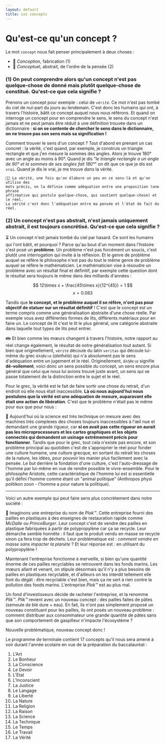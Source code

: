 ```yaml
---
layout: default
title: Les concepts
---
```

# Qu'est-ce qu'un concept ?

Le mot `concept` nous fait penser principalement à deux choses : 

- 🔧 *Concept*ion, fabrication (1)
- 💭 *Concept*uel, abstrait, de l'ordre de la pensée (2)

### (1) On peut comprendre alors qu'un concept n'est pas quelque-chose de donné mais plutôt quelque-chose de constitué. Qu'est-ce que cela signifie ? 

Prenons un concept pour exemple : celui de `vérité`.  Ce mot n'est pas tombé du ciel de nul-part du jours au lendemain. C'est donc les humains qui ont, à travers l'histoire, bâtit ce concept auquel nous nous référons. 
Et quand on interroge un concept pour en comprendre le sens, le sens du concept n'est jamais et ne peut jamais être réduit à une définition trouvée dans un dictionnaire : **si on se contente de chercher le sens dans le dictionnaire, on ne trouve pas son sens mais sa signification !**

Comment trouver le sens d'un concept ? Tout d'abord en prenant un cas concret : 
la vérité, c'est quand, par exemple, je construis un triangle rectangle et que j'en mesure la sommes des angles. Alors je trouve 180° avec un angle au moins à 90°. Quand je dis "*le triangle rectangle a un angle de 90° et la sommes de ses angles fait 180°*" on dit que ce que je dis est `vrai`. Quand je dis le vrai, je me trouve *dans* la vérité. 

```
👨‍🏫 La vérité, une fois qu'on élabore un peu en ce sens-là et qu'on utilise des 
mots précis, on la définie comme adéquation entre une proposition (une phrase 
affirmative qui postule quelque-chose, qui soutient quelque-chose) et le réel. 
La vérité c'est donc l'adéquation entre ma pensée et l'état de fait du réel.
```

### (2) Un concept n'est pas abstrait, n'est jamais uniquement abstrait, il est toujours concrétisé. Qu'est-ce que cela signifie ? 

⏳ Un concept n'est jamais tombé du ciel par hasard. Ce sont les humains qui l'ont bâtit, et pourquoi ? Parce qu'au bout d'un moment dans l'histoire s'est posé un **problème**. Un problème n'est pas forcément un soucis, c'est plutôt une interrogation qui invite à la réflexion. Et le genre de problème auquel se réfère le philosophe n'est pas du tout le même genre de problème auquel se réfère le mathématicien. Le mathématicien vise à résoudre un problème avec un résultat final et définitif, par exemple cette question dont le résultat sera toujours le même dans des milliards d'années :

$$
12\times x + \frac{45\times x}{12^{45}}  = 1
$$
$$
x=0.083
$$

Tandis que **le concept, et le problème auquel il se réfère, n'ont pas pour objectif de statuer sur un résultat définitif** ! 
C'est que le concept est un terme compris comme une généralisation abstraite d'une chose réelle. Par exemple vous avez différentes formes de lits, différents matériaux pour en faire un. Le concept de lit c'est le lit le plus général, une catégorie abstraite dans laquelle tout types de lits peut entrer. 

👪 Et bien comme les mœurs changent à travers l'histoire, notre rapport au réel change également, le résultat de notre généralisation tout autant.  Si bien que originellement, `vérité` découle du latin `veritas` qui découle lui-même du grec `ἀλήθεια` (*alethéïa*) qui n'a absolument pas le sens d'adéquation entre un jugement et le réel. Originellement, `ἀλήθεια` signifie **dé-voilement**, voici donc un sens possible du concept, un sens encore plus général que celui que nous lui avions trouvé juste avant, un sens qui se passe totalement de la distinction entre le sujet et le réel. 

Pour le grec, la vérité est le fait de faire sortir une chose du retrait, d'un endroit où elle nous était inaccessible. **Là où nous aujourd'hui nous  postulons que la vérité est une adéquation de mesure, auparavant elle était une action de libération**. C'est que le problème n'était pas le même pour eux que pour nous : 

🔬 Aujourd'hui où la science est très technique on mesure avec des machines très complexes des choses toujours inaccessibles à l'œil nue et demandant une grande rigueur, car **si on avait pas cette rigueur on aurait pas les microprocesseurs et les cartes graphiques et les objets connectés qui demandent un usinage extrêmement précis pour fonctionner**. Tandis que pour le grec, tout cela n'existe pas encore, et son problème principal au quotidien c'est de s'approprier le réel pour fonder une culture humaine, une culture grecque, en sortant du retrait les choses de la nature, les idées, pour pouvoir les manier plus facilement avec la pensée. Le but derrière la fondation d'une culture, c'est l'auto-dressage de l'homme par lui-même en vue de rendre possible le vivre-ensemble. Pour le philosophe Aristote, cette caractéristique de l'homme lui est si essentielle qu'il défini l'homme comme étant un "animal politique" (Anthropos physi politikon zoon - l'homme a pour nature la politique).

----


Voici un autre exemple qui peut faire sens plus concrètement dans notre société : 

🏬 Imaginons une entreprise du nom de *Plok™*. Cette entreprise fourni des pailles en plastiques à des enseignes de restauration rapide comme *McDalle* ou *PrinceBurger*. 
Leur concept c'est de vendre des pailles en plastique fabriquées à partir de polypropylène car ça se recycle. Leur démarche semble honnête : il faut que le produit vendu en masse se recycle sinon ça fera trop de déchets. Leur problématique est : *comment vendre en masse sans impacter la planète* ? Et leur réponse est : en utilisant du polypropylène ! 

Maintenant l'entreprise fonctionne à merveille, si bien qu'une quantité énorme de ces pailles recyclables se retrouvent dans les fonds marins. Les mœurs allant et venant, on stipule désormais qu'il n'y a plus besoins de pailles en plastiques recyclable, et d'ailleurs on les interdit tellement elle font du dégât : être recyclable c'est bien, mais ça ne sert à rien contre la pollution des fonds marins.  L'entreprise *Plok™* est au plus mal. 

Un fond d'investisseurs décide de racheter l'entreprise, et la renomme *Plik™*. *Plik™* revient avec un nouveau concept : des pailles faites de pâtes (semoule de blé dure + eau). En fait, ils n'ont pas simplement proposé un nouveau constituant pour les pailles, ils ont posés un nouveau problème : comment distribuer aux consommateur une grande quantité de pâtes sans que son comportement de gaspilleur n'impacte l'écosystème ? 

Nouvelle problématique, nouveau concept donc ! 

Le programme de terminale contient 17 concepts qu'il nous sera amené à voir durant l'année scolaire en vue de la préparation du baccalauréat : 

1. L'Art
2. Le Bonheur
3. La Conscience
4. Le Devoir
5. L'Etat
6. L'Inconscient
7. La Justice
8. Le Langage
9. La Liberté
10. La Nature
11.  La Religion
12. La Raison
13. La Science
14. La Technique
15. Le Temps
16. Le Travail
17. La Vérité